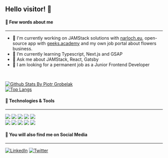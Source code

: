 ## Hello visitor! 👋

#### 📜 Few words about me

---
- 🔭 I'm currently working on JAMStack solutions with [narloch.eu](https://narloch.eu/), open-source app with [geeks.academy](https://github.com/Programmers-Only-Group) and my own job portal about flowers business.
- 🌱 I’m currently learning Typescript, Next.js and GSAP
- 💬 Ask me about JAMStack, React, Gatsby
- 👯 I am looking for a permanent job as a Junior Frontend Developer

<br />

[![Github Stats By Piotr Grobelak](https://github-readme-stats.vercel.app/api?username=PiotrGrobelak&show_icons=true&theme=tokyonight)]() </br>
[![Top Langs](https://github-readme-stats.vercel.app/api/top-langs/?username=PiotrGrobelak&layout=compact&theme=tokyonight&langs_count=8)](https://github.com/anuraghazra/github-readme-stats)

#### 🔨 Technologies & Tools  

---
![](https://img.shields.io/badge/OS-Linux-informational?style=flat&&logo=linux&logoColor=white&color=2bbc8a)
![](https://img.shields.io/badge/Editor-WebStorm-informational?style=flat&&logo=webstorm&logoColor=white&color=2bbc8a)
![](https://img.shields.io/badge/Code-Javascript-informational?style=flat&&logo=javascript&logoColor=white&color=2bbc8a)
![](https://img.shields.io/badge/Code-Typescript-informational?style=flat&&logo=typescript&logoColor=white&color=2bbc8a)
![](https://img.shields.io/badge/Code-React-informational?style=flat&&logo=react&logoColor=white&color=2bbc8a) <br/>
![](https://img.shields.io/badge/JAMStack-Jekyll-informational?style=flat&&logo=jekyll&logoColor=white&color=2bbc8a)
![](https://img.shields.io/badge/JAMStack-Gatsby-informational?style=flat&&logo=gatsby&logoColor=white&color=2bbc8a)
![](https://img.shields.io/badge/Code-Node-informational?style=flat&&logo=node.js&logoColor=white&color=2bbc8a)
![](https://img.shields.io/badge/Code-Express-informational?style=flat&&logo=express&logoColor=white&color=2bbc8a)
![](https://img.shields.io/badge/CMS-Netlify-informational?style=flat&&logo=netlify&logoColor=white&color=2bbc8a)

#### 🔎 You will also find me on Social Media

---
[![LinkedIn][linkedin-shield]][linkedin-url] [![Twitter][tt-shield]][tt-url]



[linkedin-shield]: https://img.shields.io/badge/-LinkedIn-black.svg?style=flat-square&logo=linkedin&colorB=555&color=blue
[linkedin-url]: https://www.linkedin.com/in/piotr-grobelak/
[tt-url]: https://twitter.com/GrobelakPiotr
[tt-shield]:https://img.shields.io/twitter/url?style=social&url=https://twitter.com/GrobelakPiotr
